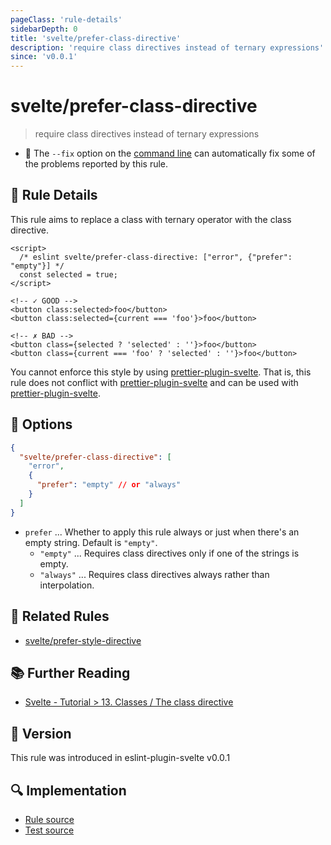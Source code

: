 ```yaml
---
pageClass: 'rule-details'
sidebarDepth: 0
title: 'svelte/prefer-class-directive'
description: 'require class directives instead of ternary expressions'
since: 'v0.0.1'
---
```


# svelte/prefer-class-directive

> require class directives instead of ternary expressions

- :wrench: The `--fix` option on the [command line](https://eslint.org/docs/user-guide/command-line-interface#fixing-problems) can automatically fix some of the problems reported by this rule.

## :book: Rule Details

This rule aims to replace a class with ternary operator with the class directive.

<!--eslint-skip-->

```svelte
<script>
  /* eslint svelte/prefer-class-directive: ["error", {"prefer": "empty"}] */
  const selected = true;
</script>

<!-- ✓ GOOD -->
<button class:selected>foo</button>
<button class:selected={current === 'foo'}>foo</button>

<!-- ✗ BAD -->
<button class={selected ? 'selected' : ''}>foo</button>
<button class={current === 'foo' ? 'selected' : ''}>foo</button>
```

You cannot enforce this style by using [prettier-plugin-svelte]. That is, this rule does not conflict with [prettier-plugin-svelte] and can be used with [prettier-plugin-svelte].

[prettier-plugin-svelte]: https://github.com/sveltejs/prettier-plugin-svelte

## :wrench: Options

```json
{
  "svelte/prefer-class-directive": [
    "error",
    {
      "prefer": "empty" // or "always"
    }
  ]
}
```

- `prefer` ... Whether to apply this rule always or just when there's an empty string. Default is `"empty"`.
  - `"empty"` ... Requires class directives only if one of the strings is empty.
  - `"always"` ... Requires class directives always rather than interpolation.

## :couple: Related Rules

- [svelte/prefer-style-directive]

[svelte/prefer-style-directive]: ./prefer-style-directive.md

## :books: Further Reading

- [Svelte - Tutorial > 13. Classes / The class directive](https://svelte.dev/tutorial/classes)

## :rocket: Version

This rule was introduced in eslint-plugin-svelte v0.0.1

## :mag: Implementation

- [Rule source](https://github.com/sveltejs/eslint-plugin-svelte/blob/main/packages/eslint-plugin-svelte/src/rules/prefer-class-directive.ts)
- [Test source](https://github.com/sveltejs/eslint-plugin-svelte/blob/main/packages/eslint-plugin-svelte/tests/src/rules/prefer-class-directive.ts)
